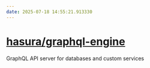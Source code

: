 ```yaml
---
date: 2025-07-18 14:55:21.913330
---
```


# [hasura/graphql-engine](https://github.com/hasura/graphql-engine)

GraphQL API server for databases and custom services